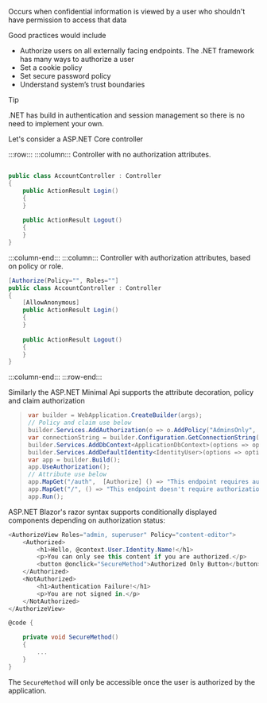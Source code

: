 <!-- ## A01: Broken Access Control -->

Occurs when confidential information is viewed by a user who shouldn't have permission to access that data

Good practices would include

- Authorize users on all externally facing endpoints. The .NET framework has many ways to authorize a user​
- Set a cookie policy​
- Set secure password policy​
- Understand system’s trust boundaries​

> [!TIP]
> .NET has build in authentication and session management so there is no need to implement your own.

Let's consider a ASP.NET Core controller

:::row:::
    :::column:::
        Controller with no authorization attributes.
```csharp

public class AccountController : Controller​
{​
    public ActionResult Login()​
    {​
    }
           
    public ActionResult Logout()​
    {​
    }​
}

```

:::column-end:::
    :::column:::
        Controller with authorization attributes, based on policy or role.
```csharp
[Authorize(Policy="", Roles=""]​
public class AccountController : Controller​
{​
    [AllowAnonymous]​
    public ActionResult Login()​            
    {​        
    }​
                        
    public ActionResult Logout()​            
    {​            
    }​        
}​
```

:::column-end:::
:::row-end:::

Similarly the ASP.NET Minimal Api supports the attribute decoration, policy and claim authorization

>  ```csharp
> var builder = WebApplication.CreateBuilder(args);​
>// Policy and claim use below
>builder.Services.AddAuthorization(o => o.AddPolicy("AdminsOnly", b => b.RequireClaim("admin", "true")));
> var connectionString = builder.Configuration.GetConnectionString("DefaultConnection");​
> builder.Services.AddDbContext<ApplicationDbContext>(options => options.UseSqlServer(connectionString)); ​
> builder.Services.AddDefaultIdentity<IdentityUser>(options => options.SignIn.RequireConfirmedAccount = true).AddEntityFrameworkStores<ApplicationDbContext>(); ​
> var app = builder.Build(); ​
> app.UseAuthorization();​
> // Attribute use below
> app.MapGet("/auth",  [Authorize] () => "This endpoint requires authorization.");​
> app.MapGet("/", () => "This endpoint doesn't require authorization.");​
> app.Run();

ASP.NET Blazor's razor syntax supports conditionally displayed components depending on authorization status:

```csharp
<AuthorizeView Roles="admin, superuser" Policy="content-editor">​
    <Authorized>​
        <h1>Hello, @context.User.Identity.Name!</h1>​
        <p>You can only see this content if you are authorized.</p>​
        <button @onclick="SecureMethod">Authorized Only Button</button>​
    </Authorized>​
    <NotAuthorized>​
        <h1>Authentication Failure!</h1>​
        <p>You are not signed in.</p>​
    </NotAuthorized>​
</AuthorizeView>​

@code { ​

    private void SecureMethod() ​
    { ​
        ...
    }    ​ 
}
```

The `SecureMethod` will only be accessible once the user is authorized by the application.
